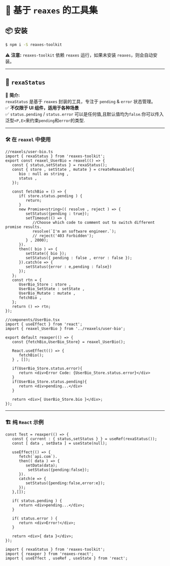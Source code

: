 # 🚀 基于 `reaxes` 的工具集

## 📦 安装
```sh
$ npm i -S reaxes-toolkit
```
⚠️ **注意:** `reaxes-toolkit` 依赖 `reaxes` 运行，如果未安装 `reaxes`，则会自动安装。

---

## 🎯 `rexaStatus`

🔹 **简介:**  
`rexaStatus` 是基于 `reaxes` 封装的工具，专注于 `pending` & `error` 状态管理。  
✅ **不仅限于 UI 组件，适用于各种场景**  
✅ `status.pending` / `status.error` 可以是任何值,且默认值均为`false`.你可以传入泛型`<P,E>`来约束`pending`和`error`的类型.  

---

### 🛠 在 `reaxel` 中使用
```tsx
//reaxels/user-bio.ts
import { rexaStatus } from 'reaxes-toolkit';
export const reaxel_UserBio = reaxel(() => {
   const { status,setStatus } = rexaStatus();
   const { store , setState , mutate } = createReaxable({
      bio : null as string ,
      status ,
   });
   
   const fetchBio = () => {
      if( store.status.pending ) {
         return;
      }
      new Promise<string>(( resolve , reject ) => {
         setStatus({pending : true});
         setTimeout(() => {
            //Choose which code to comment out to switch different promise results.
            resolve(`I'm an software engineer.`);
            // reject('403 Forbidden');
         } , 2000);
      }).
      then(( bio ) => {
         setState({ bio });
         setStatus({ pending : false , error : false });
      }).catch(e => {
         setStatus({error : e,pending : false})
      });
   };
   const rtn = {
      UserBio_Store : store ,
      UserBio_SetState : setState ,
      UserBio_Mutate : mutate ,
      fetchBio ,
   };
   return () => rtn;
});

//components/UserBio.tsx
import { useEffect } from 'react';
import { reaxel_UserBio } from '../reaxels/user-bio';

export default reaxper(() => {
   const {fetchBio,UserBio_Store} = reaxel_UserBio();
   
   React.useEffect(() => {
      fetchBio();
   } , []);
   
   if(UserBio_Store.status.error){
      return <div>Error Code: {UserBio_Store.status.error}</div>
   }
   if(UserBio_Store.status.pending){
      return <div>pending...</div>
   }
   
   return <div>{ UserBio_Store.bio }</div>;
});
```

---

### 🏗 纯 `React` 示例
```tsx
const Test = reaxper(() => {
   const { current : { status,setStatus } } = useRef(rexaStatus());
   const [ data , setData ] = useState(null);
   
   useEffect(() => {
      fetch(`api.com`).
      then(( data ) => {
         setData(data);
	      setStatus({pending:false});
      }).
      catch(e => {
         setStatus({pending:false,error:e});
      });
   },[]);
   
   if( status.pending ) {
      return <div>pending...</div>;
   }
   
   if( status.error ) {
      return <div>Error!</div>;
   }
   
   return <div>{ data }</div>;
});

import { rexaStatus } from 'reaxes-toolkit';
import { reaxper } from 'reaxes-react';
import { useEffect , useRef , useState } from 'react';
```
